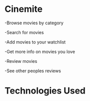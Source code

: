 # Cinemite
-Browse movies by category

-Search for movies

-Add movies to your watchlist

-Get more info on movies you love

-Review movies

-See other peoples reviews

# Technologies Used
